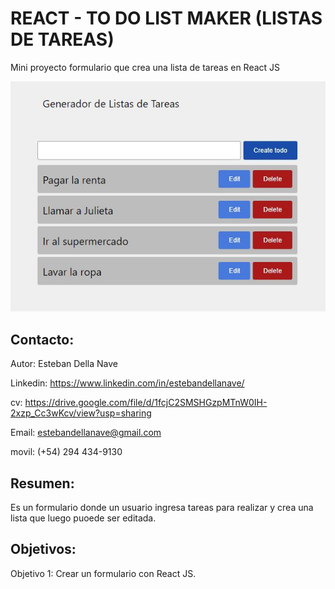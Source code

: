 # REACT - TO DO LIST MAKER (LISTAS DE TAREAS)

Mini proyecto formulario que crea una lista de tareas en React JS 

<img src="/tema.jpg" alt="My cool logo"/>

## Contacto: 

Autor: Esteban Della Nave

Linkedin: https://www.linkedin.com/in/estebandellanave/

cv: https://drive.google.com/file/d/1fcjC2SMSHGzpMTnW0IH-2xzp_Cc3wKcv/view?usp=sharing

Email: estebandellanave@gmail.com 

movil: (+54) 294 434-9130

## Resumen: 

Es un formulario donde un usuario ingresa tareas para realizar y crea una lista que luego puoede ser editada. 

## Objetivos:

Objetivo 1: Crear un formulario con React JS.
